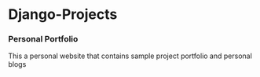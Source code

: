 # Django-Projects

### Personal Portfolio
This a personal website that contains sample project portfolio and personal blogs
